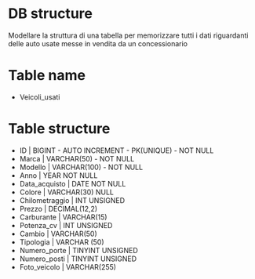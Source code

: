 # DB structure
Modellare la struttura di una tabella per memorizzare tutti i dati riguardanti delle auto usate messe in vendita da un concessionario

# Table name
 - Veicoli_usati


 # Table structure
- ID | BIGINT - AUTO INCREMENT - PK(UNIQUE) - NOT NULL
- Marca | VARCHAR(50) -  NOT NULL
- Modello | VARCHAR(100) - NOT NULL
- Anno | YEAR NOT NULL
- Data_acquisto | DATE NOT NULL
- Colore | VARCHAR(30) NULL
- Chilometraggio | INT UNSIGNED
- Prezzo | DECIMAL(12,2)
- Carburante | VARCHAR(15)
- Potenza_cv | INT UNSIGNED
- Cambio | VARCHAR(50)
- Tipologia | VARCHAR (50)
- Numero_porte | TINYINT UNSIGNED
- Numero_posti | TINYINT UNSIGNED
- Foto_veicolo | VARCHAR(255)